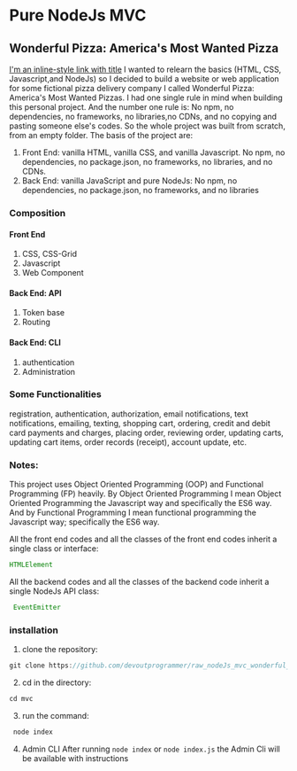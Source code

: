# Pure NodeJs MVC
## Wonderful Pizza: America's Most Wanted Pizza
[I'm an inline-style link with title](https://www.google.com "Google's Homepage")
I wanted to relearn the basics (HTML, CSS, Javascript,and NodeJs) so I decided to build
a website or web application for some fictional pizza delivery company I called Wonderful Pizza: America's Most Wanted Pizzas. I had one single rule in mind when building this personal project. And the number one rule is: No npm, no dependencies, no frameworks, no libraries,no CDNs, and no copying and pasting someone else's codes. So the whole project was built from scratch, from an empty folder. The basis of the project are:
1. Front End: vanilla HTML, vanilla CSS, and vanilla Javascript. No npm, no dependencies, no package.json, no frameworks, no libraries, and no CDNs.
2. Back End: vanilla JavaScript and pure NodeJs: No npm, no dependencies, no package.json, no frameworks, and no libraries


### Composition
#### Front End
1. CSS, CSS-Grid
2. Javascript
3. Web Component
#### Back End: API
1. Token base
2. Routing
#### Back End: CLI
1. authentication
2. Administration
### Some Functionalities
registration, authentication, authorization, email notifications, text notifications, emailing, texting, shopping cart, ordering, credit and debit card payments and charges, placing order, reviewing order, updating carts, updating cart items, order records (receipt), account update, etc. 
### Notes: 
This project uses Object Oriented Programming (OOP) and Functional Programming (FP) heavily. By Object Oriented Programming I mean Object Oriented Programming the Javascript way and specifically the ES6 way. And by Functional Programming I mean functional programming the Javascript way; specifically the ES6 way.

All the front end codes and all the classes of the front end codes inherit a single class or interface: 
```javascript
HTMLElement
```
All the backend codes and all the classes of the backend code inherit a single NodeJs API class:

```javascript
 EventEmitter
```
### installation
1. clone the repository:
 ```javascript
 git clone https://github.com/devoutprogrammer/raw_nodeJs_mvc_wonderful_pizza.git mvc
```
2. cd in the directory:
```javascript
cd mvc
```
3. run the command:
```javascript
 node index
```
4. Admin CLI
After running ``` node index ``` or ``` node index.js ``` the Admin Cli will be available with instructions


